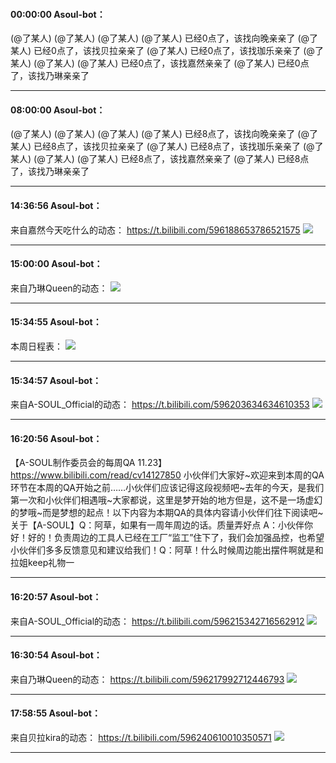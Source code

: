 #### 00:00:00  Asoul-bot：

(@了某人)   (@了某人)   (@了某人)   (@了某人)   已经0点了，该找向晚亲亲了
(@了某人)   已经0点了，该找贝拉亲亲了
(@了某人)   已经0点了，该找珈乐亲亲了
(@了某人)   (@了某人)   (@了某人)   已经0点了，该找嘉然亲亲了
(@了某人)   已经0点了，该找乃琳亲亲了

*****

#### 08:00:00  Asoul-bot：

(@了某人)   (@了某人)   (@了某人)   (@了某人)   已经8点了，该找向晚亲亲了
(@了某人)   已经8点了，该找贝拉亲亲了
(@了某人)   已经8点了，该找珈乐亲亲了
(@了某人)   (@了某人)   (@了某人)   已经8点了，该找嘉然亲亲了
(@了某人)   已经8点了，该找乃琳亲亲了

*****

#### 14:36:56  Asoul-bot：

来自嘉然今天吃什么的动态：
https://t.bilibili.com/596188653786521575
![](http://gchat.qpic.cn/gchatpic_new/3408592334/614391357-2669827478-DDF1FE41BDE69BBBB7975C7F814BADC8/0?term=2")

*****

#### 15:00:00  Asoul-bot：

来自乃琳Queen的动态：
![](http://gchat.qpic.cn/gchatpic_new/3408592334/614391357-2358822142-A733B791C5C74E563C045A2872DAB1D8/0?term=2")

*****

#### 15:34:55  Asoul-bot：

本周日程表：
![](http://gchat.qpic.cn/gchatpic_new/3408592334/614391357-2751685092-8E0EB72F450448D5CC40BD86321FD8F3/0?term=2")

*****

#### 15:34:57  Asoul-bot：

来自A-SOUL_Official的动态：
https://t.bilibili.com/596203634634610353
![](http://gchat.qpic.cn/gchatpic_new/3408592334/614391357-2697208591-B832E447E6F93D542DCB8C47B14BF70D/0?term=2")

*****

#### 16:20:56  Asoul-bot：

【A-SOUL制作委员会的每周QA 11.23】
https://www.bilibili.com/read/cv14127850
小伙伴们大家好~欢迎来到本周的QA环节在本周的QA开始之前……小伙伴们应该记得这段视频吧~去年的今天，是我们第一次和小伙伴们相遇哦~大家都说，这里是梦开始的地方但是，这不是一场虚幻的梦哦~而是梦想的起点！以下内容为本期QA的具体内容请小伙伴们往下阅读吧~关于【A-SOUL】Q：阿草，如果有一周年周边的话。质量弄好点    A：小伙伴你好！好的！负责周边的工具人已经在工厂“监工”住下了，我们会加强品控，也希望小伙伴们多多反馈意见和建议给我们！Q：阿草！什么时候周边能出摆件啊就是和拉姐keep礼物一

*****

#### 16:20:57  Asoul-bot：

来自A-SOUL_Official的动态：
https://t.bilibili.com/596215342716562912
![](http://gchat.qpic.cn/gchatpic_new/3408592334/614391357-3208206810-3705EA71CC9D1D26885B6123BD4DC183/0?term=2")

*****

#### 16:30:54  Asoul-bot：

来自乃琳Queen的动态：
https://t.bilibili.com/596217992712446793
![](http://gchat.qpic.cn/gchatpic_new/3408592334/614391357-2574183162-138BFFE3EC82B92CE165F714114D8C6A/0?term=2")

*****

#### 17:58:55  Asoul-bot：

来自贝拉kira的动态：
https://t.bilibili.com/596240610010350571
![](http://gchat.qpic.cn/gchatpic_new/3408592334/614391357-2527140904-949FECC90CEFC2C8B7A5261BD8461814/0?term=2")

*****

